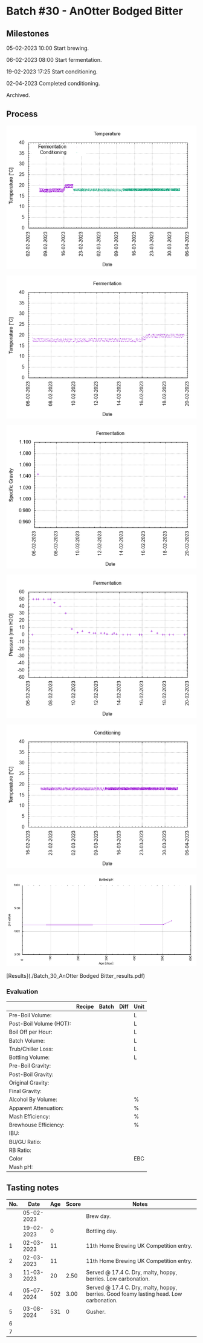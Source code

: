 # Batch #30 - AnOtter Bodged Bitter

## Milestones

05-02-2023 10:00 Start brewing.

06-02-2023 08:00 Start fermentation.

19-02-2023 17:25 Start conditioning.

02-04-2023 Completed conditioning.

Archived.

## Process

![temperature](temperature.png)

![fermentation](fermentation.png)

![specific gravity](gravity.png)

![pressure](pressure.png)

![conditioning](conditioning.png)

![bottled pH](bottled_ph.png)

[Results](./Batch_30_AnOtter Bodged Bitter_results.pdf)

### Evaluation

|                         | Recipe | Batch | Diff   | Unit |
|-------------------------|--------|-------|--------|------|
| Pre-Boil Volume:        |        |       |        | L    |
| Post-Boil Volume (HOT): |        |       |        | L    |
| Boil Off per Hour:      |        |       |        | L    |
| Batch Volume:           |        |       |        | L    |
| Trub/Chiller Loss:      |        |       |        | L    |
| Bottling Volume:        |        |       |        | L    |
| Pre-Boil Gravity:       |        |       |        |      |
| Post-Boil Gravity:      |        |       |        |      |
| Original Gravity:       |        |       |        |      |
| Final Gravity:          |        |       |        |      |
| Alcohol By Volume:      |        |       |        | %    |
| Apparent Attenuation:   |        |       |        | %    |
| Mash Efficiency:        |        |       |        | %    |
| Brewhouse Efficiency:   |        |       |        | %    |
| IBU:                    |        |       |        |      |
| BU/GU Ratio:            |        |       |        |      |
| RB Ratio:               |        |       |        |      |
| Color                   |        |       |        | EBC  |
| Mash pH:                |        |       |        |      |

## Tasting notes

| No. | Date       | Age | Score | Notes |
|-----|------------|-----|-------|-------|
|     | 05-02-2023 |     |       | Brew day. |
|     | 19-02-2023 |   0 |       | Bottling day. |
|   1 | 02-03-2023 |  11 |       | 11th Home Brewing UK Competition entry. |
|   2 | 02-03-2023 |  11 |       | 11th Home Brewing UK Competition entry. |
|   3 | 11-03-2023 |  20 | 2.50  | Served @ 17.4 C. Dry, malty, hoppy, berries. Low carbonation. |
|   4 | 05-07-2024 | 502 | 3.00  | Served @ 17.4 C. Dry, malty, hoppy, berries. Good foamy lasting head. Low carbonation. |
|   5 | 03-08-2024 | 531 | 0     | Gusher. |
|   6 |            |     |       |  |
|   7 |            |     |       |  |
